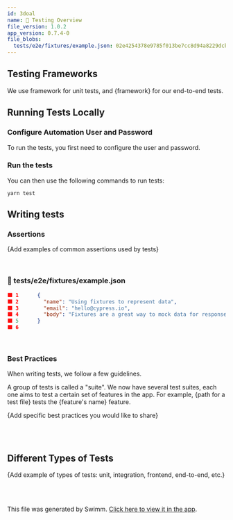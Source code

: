 ```yaml
---
id: 3doal
name: 🔨 Testing Overview
file_version: 1.0.2
app_version: 0.7.4-0
file_blobs:
  tests/e2e/fixtures/example.json: 02e4254378e9785f013be7cc8d94a8229dcbcbb7
---
```


## Testing Frameworks

We use framework for unit tests, and {framework} for our end-to-end tests.

## Running Tests Locally

### Configure Automation User and Password

To run the tests, you first need to configure the user and password.

### Run the tests

You can then use the following commands to run tests:

`yarn test`

## Writing tests

### Assertions

{Add examples of common assertions used by tests}

<br/>

<!-- NOTE-swimm-snippet: the lines below link your snippet to Swimm -->
### 📄 tests/e2e/fixtures/example.json
```json
🟩 1      {
🟩 2        "name": "Using fixtures to represent data",
🟩 3        "email": "hello@cypress.io",
🟩 4        "body": "Fixtures are a great way to mock data for responses to routes"
🟩 5      }
🟩 6      
```

<br/>

### Best Practices

When writing tests, we follow a few guidelines.

A group of tests is called a "suite". We now have several test suites, each one aims to test a certain set of features in the app. For example, {path for a test file} tests the {feature's name} feature.

{Add specific best practices you would like to share}

<br/>



<br/>

## Different Types of Tests

{Add example of types of tests: unit, integration, frontend, end-to-end, etc.}

<br/>



<br/>

This file was generated by Swimm. [Click here to view it in the app](https://swimm-web-app.web.app/repos/Z2l0aHViJTNBJTNBZWxlbWVudG9yJTNBJTNBc3R1Y2tkcml2ZXIxMDA=/docs/3doal).